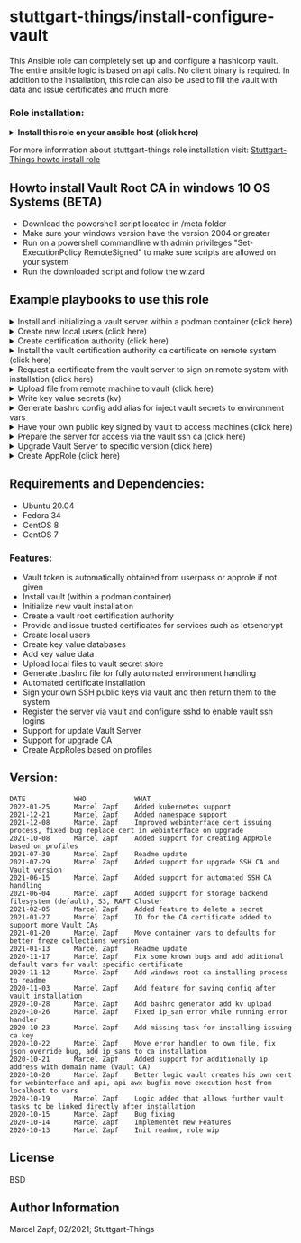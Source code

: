 stuttgart-things/install-configure-vault
=========================================

This Ansible role can completely set up and configure a hashicorp vault. The entire ansible logic is based on api calls. No client binary is required.
In addition to the installation, this role can also be used to fill the vault with data and issue certificates and much more.

### Role installation:
<details><summary><b>Install this role on your ansible host (click here)</b></summary>

```
cat <<EOF > /tmp/requirements.yaml
roles:
- src: https://github.com/stuttgart-things/install-configure-vault.git
  scm: git
- src: https://github.com/stuttgart-things/install-requirements.git
  scm: git
- src: https://github.com/stuttgart-things/deploy-podman-container.git
  scm: git
- src: https://github.com/stuttgart-things/generate-selfsigned-certs.git
  scm: git
- src: https://github.com/stuttgart-things/install-configure-podman.git
  scm: git
- src: https://github.com/stuttgart-things/deploy-helm-chart.git
  scm: git

collections:
- name: containers.podman
  version: 1.9.1
- name: community.general
  version: 4.3.0
- name: community.crypto
  version: 1.9.9
- name: ansible.posix
  version: 1.3.0
- name: community.kubernetes
  version: 2.0.1

EOF
ansible-galaxy install -r /tmp/requirements.yaml --force && ansible-galaxy collection install -r /tmp/requirements.yaml -f
```
</details>

For more information about stuttgart-things role installation visit: [Stuttgart-Things howto install role](https://codehub.sva.de/Lab/stuttgart-things/meta/documentation/doc-as-code/-/blob/master/howtos/howto-install-role.md)

## Howto install Vault Root CA in windows 10 OS Systems (BETA)

- Download the powershell script located in /meta folder
- Make sure your windows version have the version 2004 or greater
- Run on a powershell commandline with admin privileges "Set-ExecutionPolicy RemoteSigned" to make sure scripts are allowed on your system
- Run the downloaded script and follow the wizard

## Example playbooks to use this role

<details><summary>Install and initializing a vault server within a podman container (click here)</summary>

### Ansible command:
```
ansible-playbook -i inventory.ini playbook.yml
```

### Playbook: playbook.yml
```
---
- hosts: "vault"
  gather_facts: true
  become: true
  vars:
    # default configuration
    vault_url: https://example.com:8200

    # Install vault server
    install_vault_podman: true
    install_vault_init_secret_shares: 1
    install_vault_init_secret_threshold: 1

    # Output install config
    vault_install_save_conf_path: /tmp/vault_config.txt #optional comment out if not needed

  roles:
    - install-configure-vault
```

### Playbook: inventory.ini
```
[vault]
example.com
```
</details>

<details><summary>Create new local users (click here)</summary>

### Ansible command:
```
ansible-playbook -i inventory.ini playbook.yml
```

### Playbook: playbook.yml
```
---
- hosts: "localhost"
  gather_facts: true
  become: true
  vars:
    # default configuration
    vault_url: https://example.com:8200
    #vault_username: username
    #vault_password: password
    vault_token: <root_token> # or uncomment vault user+pw and use a admin user account

    # Create new local userpass user
    vault_create_user: true
    vault_crate_user_data:
      - name: bob
        password: secret
        policies: admins
      - name: alice
        password: supersecret
        policies: admins

  roles:
    - install-configure-vault
```

</details>

<details><summary>Create certification authority (click here)</summary>

### Ansible command:
```
ansible-playbook playbook.yml
```

### Playbook: playbook.yml
```
---
- hosts: "localhost"
  gather_facts: true
  become: true
  vars:
    # default configuration
    vault_url: https://example.com:8200
    #vault_username: username
    #vault_password: password
    vault_token: <root_token> # or uncomment vault user+pw and use a admin user account

    # CA root certificate default configuration
    vault_create_ca: true
    vault_ca_cert_common_name: mydomain.com # Best pratice the name of the domain managed by vault CA
    vault_ca_cert_key_bits: 4096
    vault_ca_cert_organization: company
    vault_ca_cert_ou: my-ou

    # CA root role
    vault_ca_cert_role_name: mydomain.com
    vault_ca_role_allow_subdomains: true
    vault_ca_role_allowed_domains: mydomain.com

  roles:
    - install-configure-vault
```

</details>

<details><summary>Install the vault certification authority ca certificate on remote system (click here)</summary>

### Ansible command:
```
ansible-playbook -i inventory.ini playbook.yml
```

### Playbook: playbook.yml
```
---
- hosts: "all"
  gather_facts: true
  become: true
  vars:
    # default configuration
    vault_url: https://example.com:8200

    # Install ca on system
    vault_install_ca_cert: true

  roles:
    - install-configure-vault
```

### Playbook: inventory.ini
```
all:
  children:
    ungrouped: {}
    vault:
      hosts:
        example.com: {}
```
</details>

<details><summary>Request a certificate from the vault server to sign on remote system with installation (click here) </summary>

### Ansible command:
```
ansible-playbook playbook.yml
```

### Playbook: playbook.yml
```
---
- hosts: "all"
  gather_facts: true
  become: false
  vars:
    # default configuration
    vault_url: https://example.com:8200
    #vault_username: username
    #vault_password: password
    vault_token: <root_token> # or uncomment vault user+pw and use a admin user account

    # CA root role
    vault_ca_cert_role_name: example.com

    # Generate cert
    vault_gen_cert: true
    vault_gen_cert_fqdn: hostname.example.com
    #vault_gen_cert_ip_sans: 192.168.1.1 #Only set if access via the ip should be permitted or if there is an alternative
    vault_gen_cert_install: true # true for installing cert directly to the path 
    vault_gen_cert_install_pub_path: /tmp/public_key.pem
    vault_gen_cert_install_priv_path: /tmp/private_key.pem
    vault_gen_cert_install_ca_path: /tmp/ca_key.crt

  roles:
    - install-configure-vault
```

### Playbook: inventory.ini
```
all:
  children:
    ungrouped: {}
    vault:
      hosts:
        example.com: {}
```
</details>

<details><summary>Upload file from remote machine to vault (click here)</summary>

### Ansible command:
```
ansible-playbook -i inventory.ini playbook.yml
```

### Playbook: playbook.yml
```
---
- hosts: "all"
  gather_facts: true
  become: false
  vars:
    # default configuration
    vault_url: https://example.com:8200
    #vault_username: username
    #vault_password: password
    vault_token: <root_token> # or uncomment vault user+pw and use a admin user account

    vault_kv_write: true
    vault_kv_write_file_data:
      - secret_name: test
        secret_engine: labul
        path: /tmp/test.txt
        filename: test # The key on vault server, needed for extracting 

  roles:
    - install-configure-vault
```

### Playbook: inventory.ini
```
all:
  children:
    ungrouped: {}
    vault:
      hosts:
        example.com: {}
```
</details>

<details><summary>Write key value secrets (kv)</summary>

### Ansible command:
```
ansible-playbook -i inventory.ini playbook.yml
```

### Playbook: playbook.yml
```
---
- hosts: "all"
  gather_facts: true
  become: false
  vars:
    # default configuration
    vault_url: https://example.com:8200
    #vault_username: username
    #vault_password: password
    vault_token: <root_token> # or uncomment vault user+pw and use a admin user account

    # Write data to KV database
    vault_kv_write: true
    vault_kv_write_data:
      - secret_name: awx_server
        secret_engine: labul
        kv:
          ip: 1.2.3.4
          username: user
          password: secret
      - secret_name: vcenter
        secret_engine: labda
        kv:
          ip: 1.2.3.4
          username: user
          password: secret

  roles:
    - install-configure-vault
```
</details>

<details><summary>Generate bashrc config add alias for inject vault secrets to environment vars</summary>

### Ansible command:
```
ansible-playbook -i inventory.ini playbook.yml
```

### Playbook: playbook.yml
```
---
- hosts: "all"
  gather_facts: true
  become: false
  vars:
    # default configuration
    vault_url: https://example.com:8200
    #vault_username: username
    #vault_password: password
    vault_token: <root_token> # or uncomment vault user+pw and use a admin user account

    # Generate bashrc
    vault_bashrc: true
    vault_bashrc_mod:
    labul_vault:              # <- alias command
      labul:                  # <- secret engine
        - awx                 # <- secret name
        - vcenter             # <- another secret name
      ocp4:                   # <- secret engine
        - pull_secret         # <- secret name
    labda_vault:              # <- alias command
      labda:                  # <- secret engine
        - awx                 # <- secret name
        - vcenter             # <- another secret name
      ocp4:                   # <- secret engine
        - pull_secret         # <- secret name

  roles:
    - install-configure-vault
```
</details>

<details><summary>Have your own public key signed by vault to access machines (click here)</summary>

### Ansible command:
```
ansible-playbook playbook.yml
```

### Playbook: playbook.yml
```
---
- name: Manage client
  gather_facts: true
  hosts: localhost
  become: false

  vars:
    vault_url: "{{ lookup('env','VAULT_ADDR') }}"
    vault_secret_id: "{{ lookup('env','VAULT_SECRET_ID') }}"
    vault_role_id: "{{ lookup('env','VAULT_ROLE_ID') }}"
    vault_namespace: "{{ lookup('env','VAULT_NAMESPACE') }}"
    vault_ssh_sign_public_key: true

  roles:
    - vault-ssh-manager

```
</details>

<details><summary>Prepare the server for access via the vault ssh ca (click here)</summary>

### Ansible command:
```
ansible-playbook -i inventory playbook.yml
```

### Playbook: playbook.yml
```
---
- name: Manage server
  gather_facts: true
  hosts: yourhost
  become: true

  vars:
    vault_url: "{{ lookup('env','VAULT_ADDR') }}"
    vault_secret_id: "{{ lookup('env','VAULT_SECRET_ID') }}"
    vault_role_id: "{{ lookup('env','VAULT_ROLE_ID') }}"
    vault_namespace: "{{ lookup('env','VAULT_NAMESPACE') }}"
    vault_ssh_conf_server: true

  roles:
    - vault-ssh-manager

```

### Playbook: inventory.yaml
```
all:
  children:
    ungrouped: {}
    vault:
      hosts:
        example.com: {}
```
</details>

<details><summary>Upgrade Vault Server to specific version (click here)</summary>

### Ansible command:
```
ansible-playbook -i inventory playbook.yml
```

### Playbook: playbook.yml
```
---
- name: Manage server
  gather_facts: true
  hosts: vault
  become: true

  vars:
    # default configuration
    vault_url: https://vault.example.com:8200
    vault_token: <secret> # or uncomment vault user+pw and use a admin user account

    vault_version: 1.8.0 #hub.docker.com/_/vault?

    #add_registry_mirrors: true
    #registry_mirrors:
    #  - http://rancher-things-dev-w.tiab.labda.sva.de:30869

  roles:
    - install-configure-vault

```

### Playbook: inventory.yaml
```
all:
  children:
    ungrouped: {}
    vault:
      hosts:
        example.com: {}
```
</details>

<details><summary>Create AppRole (click here)</summary>

### Ansible command:
```
ansible-playbook -i inventory playbook.yml
```

### Playbook: playbook.yml
```
---
- name: Manage server
  gather_facts: true
  hosts: vault
  become: true

  vars:
    # default configuration
    vault_url: https://vault.example.com:8200
    vault_token: <secret> # or uncomment vault user+pw and use a admin user account

    create_approle: true

    vault_approle:
      - name: argo-ci
        approle_endpoint_name: approle
        approle_secret_id_ttl: 8760h
        approle_token_num_uses: 2000
        approle_token_ttl: 20m
        approle_token_max_ttl: 30m
        approle_secret_id_num_uses: 2000
        approle_token_policies: admin
      - name: sthings
        approle_endpoint_name: approle
        approle_secret_id_ttl: 8760h
        approle_token_num_uses: 2000
        approle_token_ttl: 20m
        approle_token_max_ttl: 30m
        approle_secret_id_num_uses: 2000
        approle_token_policies: admin

  roles:
    - install-configure-vault

```

### Playbook: inventory.yaml
```
all:
  children:
    ungrouped: {}
    vault:
      hosts:
        example.com: {}
```
</details>

## Requirements and Dependencies:
- Ubuntu 20.04
- Fedora 34
- CentOS 8
- CentOS 7

### Features:
- Vault token is automatically obtained from userpass or approle if not given
- Install vault (within a podman container)
- Initialize new vault installation
- Create a vault root certification authority
- Provide and issue trusted certificates for services such as letsencrypt
- Create local users
- Create key value databases
- Add key value data
- Upload local files to vault secret store
- Generate .bashrc file for fully automated environment handling
- Automated certificate installation
- Sign your own SSH public keys via vault and then return them to the system
- Register the server via vault and configure sshd to enable vault ssh logins
- Support for update Vault Server
- Support for upgrade CA 
- Create AppRoles based on profiles

## Version:
```
DATE            WHO            WHAT
2022-01-25      Marcel Zapf    Added kubernetes support
2021-12-21      Marcel Zapf    Added namespace support
2021-12-08      Marcel Zapf    Improved webinterface cert issuing process, fixed bug replace cert in webinterface on upgrade
2021-10-08      Marcel Zapf    Added support for creating AppRole based on profiles
2021-07-30      Marcel Zapf    Readme update
2021-07-29      Marcel Zapf    Added support for upgrade SSH CA and Vault version
2021-06-15      Marcel Zapf    Added support for automated SSH CA handling
2021-06-04      Marcel Zapf    Added support for storage backend filesystem (default), S3, RAFT Cluster
2021-02-05      Marcel Zapf    Added feature to delete a secret
2021-01-27      Marcel Zapf    ID for the CA certificate added to support more Vault CAs
2021-01-20      Marcel Zapf    Move container vars to defaults for better freze collections version
2021-01-13      Marcel Zapf    Readme update
2020-11-17      Marcel Zapf    Fix some known bugs and add aditional default vars for vault specific certificate
2020-11-12      Marcel Zapf    Add windows root ca installing process to readme
2020-11-03      Marcel Zapf    Add feature for saving config after vault installation
2020-10-28      Marcel Zapf    Add bashrc generator add kv upload
2020-10-26      Marcel Zapf    Fixed ip_san error while running error handler
2020-10-23      Marcel Zapf    Add missing task for installing issuing ca key
2020-10-22      Marcel Zapf    Move error handler to own file, fix json override bug, add ip_sans to ca installation
2020-10-21      Marcel Zapf    Added support for additionally ip address with domain name (Vault CA)
2020-10-20      Marcel Zapf    Better logic vault creates his own cert for webinterface and api, api awx bugfix move execution host from localhost to vars
2020-10-19      Marcel Zapf    Logic added that allows further vault tasks to be linked directly after installation
2020-10-15      Marcel Zapf    Bug fixing
2020-10-14      Marcel Zapf    Implementet new Features
2020-10-13      Marcel Zapf    Init readme, role wip
```

License
-------

BSD

Author Information
------------------

Marcel Zapf; 02/2021; Stuttgart-Things
